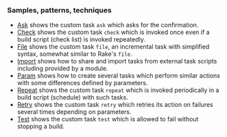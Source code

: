 
### Samples, patterns, techniques

- [Ask](Ask) shows the custom task `ask` which asks for the confirmation.
- [Check](Check) shows the custom task `check` which is invoked once even if a build script (check list) is invoked repeatedly.
- [File](File) shows the custom task `file`, an incremental task with simplified syntax, somewhat similar to Rake's `file`.
- [Import](Import) shows how to share and import tasks from external task scripts including provided by a module.
- [Param](Param) shows how to create several tasks which perform similar actions with some differences defined by parameters.
- [Repeat](Repeat) shows the custom task `repeat` which is invoked periodically in a build script (schedule) with such tasks.
- [Retry](Retry) shows the custom task `retry` which retries its action on failures several times depending on parameters.
- [Test](Test) shows the custom task `test` which is allowed to fail without stopping a build.
